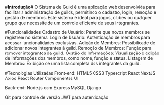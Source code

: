#**Introdução**#
O Sistema de Guild é uma aplicação web desenvolvida para facilitar a administração de guilds, permitindo o cadastro, login, remoção e gestão de membros. Este sistema é ideal para jogos, clubes ou qualquer grupo que necessite de um controle eficiente de seus integrantes.

#Funcionalidades
Cadastro de Usuário: Permite que novos membros se registrem no sistema.
Login de Usuário: Autenticação de membros para acessar funcionalidades exclusivas.
Adição de Membros: Possibilidade de adicionar novos integrantes à guild.
Remoção de Membros: Função para remover integrantes da guild.
Gestão de Informações: Visualização e edição de informações dos membros, como nome, função e status.
Listagem de Membros: Exibição de uma lista completa dos integrantes da guild.

#Tecnologias Utilizadas
Front-end:
HTML5
CSS3
Typescript
React
NextJS
Axios
React Router
Componentes UI

Back-end:
Node.js com Express
MySQL
Django

Git para controle de versão
JWT para autenticação
